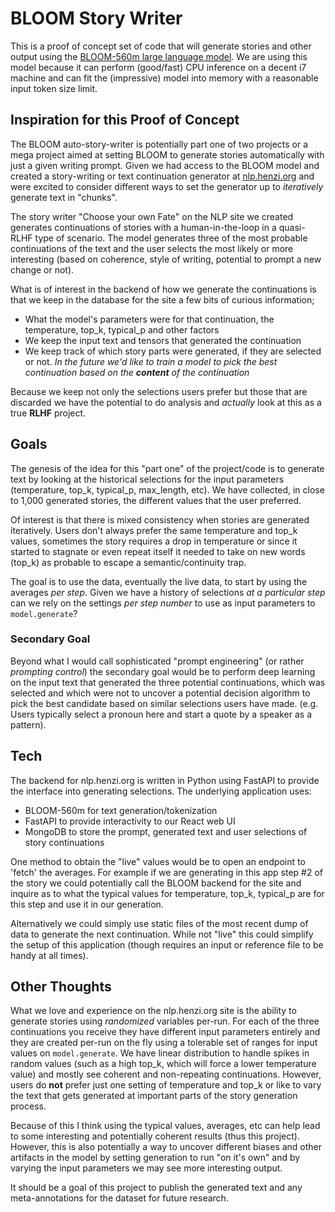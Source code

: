 # BLOOM Story Writer

This is a proof of concept set of code that will generate stories and other output using the [BLOOM-560m large language model](https://huggingface.co/bigscience/bloom-560m). We are using this model because it can perform (good/fast) CPU inference on a decent i7 machine and can fit the (impressive) model into memory with a reasonable input token size limit.

## Inspiration for this Proof of Concept

The BLOOM auto-story-writer is potentially part one of two projects or a mega project aimed at setting BLOOM to generate stories automatically with just a given writing prompt. Given we had access to the BLOOM model and created a story-writing or text continuation generator at [nlp.henzi.org](https://nlp.henzi.org) and were excited to consider different ways to set the generator up to *iteratively* generate text in "chunks". 

The story writer "Choose your own Fate" on the NLP site we created generates continuations of stories with a human-in-the-loop in a quasi-RLHF type of scenario. The model generates three of the most probable continuations of the text and the user selects the most likely or more interesting (based on coherence, style of writing, potential to prompt a new change or not).

What is of interest in the backend of how we generate the continuations is that we keep in the database for the site a few bits of curious information;

- What the model's parameters were for that continuation, the temperature, top_k, typical_p and other factors
- We keep the input text and tensors that generated the continuation
- We keep track of which story parts were generated, if they are selected or not. *In the future we'd like to train a model to pick the best continuation based on the **content** of the continuation*

Because we keep not only the selections users prefer but those that are discarded we have the potential to do analysis and *actually* look at this as a true **RLHF** project.

## Goals

The genesis of the idea for this "part one" of the project/code is to generate text by looking at the historical selections for the input parameters (temperature, top_k, typical_p, max_length, etc). We have collected, in close to 1,000 generated stories, the different values that the user preferred.

Of interest is that there is mixed consistency when stories are generated iteratively. Users don't always prefer the same temperature and top_k values, sometimes the story requires a drop in temperature or since it started to stagnate or even repeat itself it needed to take on new words (top_k) as probable to escape a semantic/continuity trap.

The goal is to use the data, eventually the live data, to start by using the averages *per step*. Given we have a history of selections *at a particular step* can we rely on the settings *per step number* to use as input parameters to `model.generate`?

### Secondary Goal

Beyond what I would call sophisticated "prompt engineering" (or rather *prompting control*) the secondary goal would be to perform deep learning on the input text that generated the three potential continuations, which was selected and which were not to uncover a potential decision algorithm to pick the best candidate based on similar selections users have made. (e.g. Users typically select a pronoun here and start a quote by a speaker as a pattern).

## Tech

The backend for nlp.henzi.org is written in Python using FastAPI to provide the interface into generating selections. The underlying application uses:

- BLOOM-560m for text generation/tokenization
- FastAPI to provide interactivity to our React web UI
- MongoDB to store the prompt, generated text and user selections of story continuations

One method to obtain the "live" values would be to open an endpoint to 'fetch' the averages. For example if we are generating in this app step #2 of the story we could potentially call the BLOOM backend for the site and inquire as to what the typical values for temperature, top_k, typical_p are for this step and use it in our generation.

Alternatively we could simply use static files of the most recent dump of data to generate the next continuation. While not "live" this could simplify the setup of this application (though requires an input or reference file to be handy at all times).

## Other Thoughts

What we love and experience on the nlp.henzi.org site is the ability to generate stories using *randomized* variables per-run. For each of the three continuations you receive they have different input parameters entirely and they are created per-run on the fly using a tolerable set of ranges for input values on `model.generate`. We have linear distribution to handle spikes in random values (such as a high top_k, which will force a lower temperature value) and mostly see coherent and non-repeating continuations. However, users do **not** prefer just one setting of temperature and top_k or like to vary the text that gets generated at important parts of the story generation process.

Because of this I think using the typical values, averages, etc can help lead to some interesting and potentially coherent results (thus this project). However, this is also potentially a way to uncover different biases and other artifacts in the model by setting generation to run "on it's own" and by varying the input parameters we may see more interesting output.

It should be a goal of this project to publish the generated text and any meta-annotations for the dataset for future research.